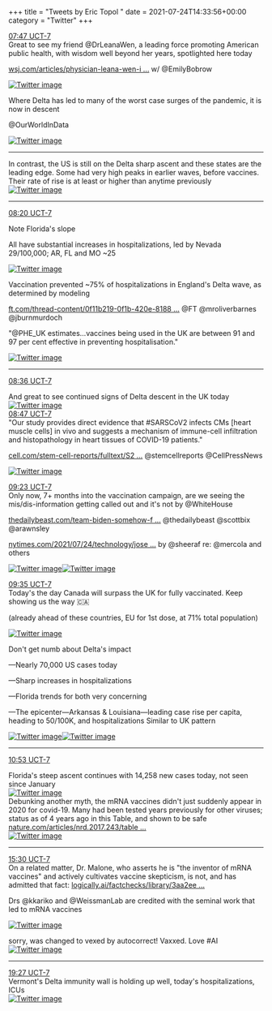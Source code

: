 +++
title = "Tweets by Eric Topol " 
date = 2021-07-24T14:33:56+00:00
category = "Twitter"
+++
<div class="tweet"> 
<div class="profile"> 
<a href="https://twitter.com/erictopol/status/1418945846775750656" target="_blank" rel="noreferer">07:47 UCT-7</a> 
</div> 
<div class="content"> 
Great to see my friend @DrLeanaWen, a leading force promoting American public health, with wisdom well beyond her years, spotlighted here today

<a href="https://www.wsj.com/articles/physician-leana-wen-is-a-public-health-pragmatist-11627057715?mod=searchresults_pos1&page=1" target="_blank" rel="noreferer">wsj.com/articles/physician-leana-wen-i ...</a> 
 w/ @EmilyBobrow </div> 
<a href="/twitter/erictopol/images/E7EbWTZX0AQJGQY.jpg"  ><img src="/twitter/erictopol/images/E7EbWTZX0AQJGQY.jpg" alt="Twitter image" ></img></a></div> 
<div class="thread"> 
<div class="thread-content"> 
Where Delta has led to many of the worst case surges of the pandemic, it is now in descent

@OurWorldInData </div> 
<a href="/twitter/erictopol/images/E7EYdqUWYAUiazz.jpg"  ><img src="/twitter/erictopol/images/E7EYdqUWYAUiazz.jpg" alt="Twitter image" ></img></a><hr><div class="thread-content"> 
In contrast, the US is still on the Delta sharp ascent and these states are the leading edge. Some had very high peaks in earlier waves, before vaccines. Their rate of rise is at least or higher than anytime previously </div> 
<a href="/twitter/erictopol/images/E7EgOiQX0AobKGC.jpg"  ><img src="/twitter/erictopol/images/E7EgOiQX0AobKGC.jpg" alt="Twitter image" ></img></a><hr><div class="profile"> 
<a href="https://twitter.com/erictopol/status/1418954215326507008" target="_blank" rel="noreferer">08:20 UCT-7</a> 
</div> 
<div class="content"> 
Note Florida's slope

All have substantial increases in hospitalizations, led by Nevada 29/100,000; AR, FL and MO ~25 </div> 
<a href="/twitter/erictopol/images/E7Ehs8aWQA09z3-.jpg"  ><img src="/twitter/erictopol/images/E7Ehs8aWQA09z3-.jpg" alt="Twitter image" ></img></a></div> 
<div class="thread"> 
<div class="thread-content"> 
Vaccination prevented ~75% of hospitalizations in England's Delta wave, as determined by modeling

<a href="https://www.ft.com/thread-content/0f11b219-0f1b-420e-8188-6651d1e749ff" target="_blank" rel="noreferer">ft.com/thread-content/0f11b219-0f1b-420e-8188 ...</a> 
 @FT @mroliverbarnes @jburnmurdoch 

"@PHE_UK estimates...vaccines being used in the UK are between 91 and 97 per cent effective in preventing hospitalisation." </div> 
<a href="/twitter/erictopol/images/E7Ek8xsXsA00HMH.jpg"  ><img src="/twitter/erictopol/images/E7Ek8xsXsA00HMH.jpg" alt="Twitter image" ></img></a><hr><div class="profile"> 
<a href="https://twitter.com/erictopol/status/1418958320413511680" target="_blank" rel="noreferer">08:36 UCT-7</a> 
</div> 
<div class="content"> 
And great to see continued signs of Delta descent in the UK today </div> 
<a href="/twitter/erictopol/images/E7Em9W8XMAEDVm1.jpg"  ><img src="/twitter/erictopol/images/E7Em9W8XMAEDVm1.jpg" alt="Twitter image" ></img></a></div> 
<div class="tweet"> 
<div class="profile"> 
<a href="https://twitter.com/erictopol/status/1418960966549610497" target="_blank" rel="noreferer">08:47 UCT-7</a> 
</div> 
<div class="content"> 
"Our study provides direct evidence that #SARSCoV2 infects CMs [heart muscle cells] in vivo and suggests a mechanism of immune-cell infiltration and histopathology in heart tissues of COVID-19 patients."

<a href="https://www.cell.com/stem-cell-reports/fulltext/S2213-6711(21)00378-7" target="_blank" rel="noreferer">cell.com/stem-cell-reports/fulltext/S2 ...</a> 
 @stemcellreports @CellPressNews </div> 
<a href="/twitter/erictopol/images/E7EpV0hWUAEuYHB.jpg"  ><img src="/twitter/erictopol/images/E7EpV0hWUAEuYHB.jpg" alt="Twitter image" ></img></a></div> 
<div class="tweet"> 
<div class="profile"> 
<a href="https://twitter.com/erictopol/status/1418970092100980736" target="_blank" rel="noreferer">09:23 UCT-7</a> 
</div> 
<div class="content"> 
Only now, 7+ months into the vaccination campaign, are we seeing the mis/dis-information getting called out and it's not by @WhiteHouse

<a href="https://www.thedailybeast.com/team-biden-somehow-failed-to-hire-someone-to-fight-vaxx-disinfo" target="_blank" rel="noreferer">thedailybeast.com/team-biden-somehow-f ...</a> 
 @thedailybeast @scottbix @arawnsley 

<a href="https://www.nytimes.com/2021/07/24/technology/joseph-mercola-coronavirus-misinformation-online.html?action=click&module=Spotlight&pgtype=Homepage" target="_blank" rel="noreferer">nytimes.com/2021/07/24/technology/jose ...</a> 
 by @sheeraf re: @mercola and others </div> 
<a href="/twitter/erictopol/images/E7EwU5RXsAA7MRp.jpg"  ><img src="/twitter/erictopol/images/E7EwU5RXsAA7MRp.jpg" alt="Twitter image" ></img></a><a href="/twitter/erictopol/images/E7ExBt-XsAI7Rcl.jpg"  ><img src="/twitter/erictopol/images/E7ExBt-XsAI7Rcl.jpg" alt="Twitter image" ></img></a></div> 
<div class="tweet"> 
<div class="profile"> 
<a href="https://twitter.com/erictopol/status/1418973129938903040" target="_blank" rel="noreferer">09:35 UCT-7</a> 
</div> 
<div class="content"> 
Today's the day Canada will surpass the UK for fully vaccinated. Keep showing us the way 🇨🇦

(already ahead of these countries, EU for 1st dose, at 71% total population) </div> 
<a href="/twitter/erictopol/images/E7Ez-2bX0AgmCdV.jpg"  ><img src="/twitter/erictopol/images/E7Ez-2bX0AgmCdV.jpg" alt="Twitter image" ></img></a></div> 
<div class="thread"> 
<div class="thread-content"> 
Don't get numb about Delta's impact

—Nearly 70,000 US cases today 

—Sharp increases in hospitalizations

—Florida trends for both very concerning

—The epicenter—Arkansas &amp; Louisiana—leading case rise per capita, heading to 50/100K, and hospitalizations        Similar to UK pattern </div> 
<a href="/twitter/erictopol/images/E7By7qJUUAIK72m.jpg"  ><img src="/twitter/erictopol/images/E7By7qJUUAIK72m.jpg" alt="Twitter image" ></img></a><a href="/twitter/erictopol/images/E7BzlPjUUAICh38.jpg"  ><img src="/twitter/erictopol/images/E7BzlPjUUAICh38.jpg" alt="Twitter image" ></img></a><hr><div class="profile"> 
<a href="https://twitter.com/erictopol/status/1418992707712606208" target="_blank" rel="noreferer">10:53 UCT-7</a> 
</div> 
<div class="content"> 
Florida's steep ascent continues with 14,258 new cases today, not seen since January </div> 
<a href="/twitter/erictopol/images/E7FF3TBWYAkHcHp.jpg"  ><img src="/twitter/erictopol/images/E7FF3TBWYAkHcHp.jpg" alt="Twitter image" ></img></a></div> 
<div class="thread"> 
<div class="thread-content"> 
Debunking another myth, the mRNA vaccines didn't just suddenly appear in 2020 for covid-19. Many had been  tested years previously for other viruses; status as of 4 years ago in this Table, and shown to be safe <a href="https://www.nature.com/articles/nrd.2017.243/tables/2" target="_blank" rel="noreferer">nature.com/articles/nrd.2017.243/table ...</a> 
 </div> 
<a href="/twitter/erictopol/images/E7FKlYKVUAAMNMZ.jpg"  ><img src="/twitter/erictopol/images/E7FKlYKVUAAMNMZ.jpg" alt="Twitter image" ></img></a><hr><div class="profile"> 
<a href="https://twitter.com/erictopol/status/1419062510489980930" target="_blank" rel="noreferer">15:30 UCT-7</a> 
</div> 
<div class="content"> 
On a related matter, Dr. Malone, who asserts he is "the inventor of mRNA vaccines" and actively cultivates vaccine skepticism, is not, and has admitted that fact: <a href="https://www.logically.ai/factchecks/library/3aa2eefd" target="_blank" rel="noreferer">logically.ai/factchecks/library/3aa2ee ...</a> 


Drs @kkariko and @WeissmanLab are credited with the seminal work that led to mRNA vaccines </div> 
<a href="/twitter/erictopol/images/E7GFTdZUUAIBbCU.jpg"  ><img src="/twitter/erictopol/images/E7GFTdZUUAIBbCU.jpg" alt="Twitter image" ></img></a></div> 
<div class="thread"> 
<div class="thread-content"> 
sorry, was changed to vexed by autocorrect! Vaxxed. Love #AI </div> 
<a href="/twitter/erictopol/images/E685BD0VoAEFRXR.jpg"  ><img src="/twitter/erictopol/images/E685BD0VoAEFRXR.jpg" alt="Twitter image" ></img></a><hr><div class="profile"> 
<a href="https://twitter.com/erictopol/status/1419122055010656263" target="_blank" rel="noreferer">19:27 UCT-7</a> 
</div> 
<div class="content"> 
Vermont's Delta immunity wall is holding up well, today's hospitalizations, ICUs </div> 
<a href="/twitter/erictopol/images/E7G782RUUAQ9Es6.jpg"  ><img src="/twitter/erictopol/images/E7G782RUUAQ9Es6.jpg" alt="Twitter image" ></img></a></div> 


